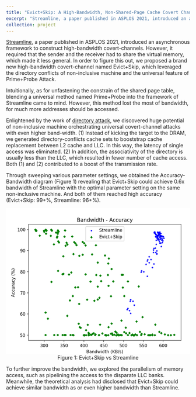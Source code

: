 ```yaml
---
title: "Evict+Skip: A High-Bandwidth, Non-Shared-Page Cache Covert Channel Attack"
excerpt: "Streamline, a paper published in ASPLOS 2021, introduced an asynchronous framework to construct high-bandwidth covert-channels. However, it required that the sender and the receiver had to share the virtual memory, which made it less general. In order to figure this out, we proposed a brand new high-bandwidth covert-channel, which leveraged the directory conflicts of non-inclusive machine and the universal feature of Prime+Probe Attack."
collection: project
---
```


[Streamline](https://memlab.ece.gatech.edu/papers/ASPLOS_2021_1.pdf), a paper published in ASPLOS 2021, introduced an asynchronous framework to construct high-bandwidth covert-channels. However, it required that the sender and the receiver had to share the virtual memory, which made it less general. In order to figure this out, we proposed a brand new high-bandwidth covert-channel named Evict+Skip, which leveraged the directory conflicts of non-inclusive machine and the universal feature of Prime+Probe Attack.

Intuitionally, as for unfastening the constrain of the shared page table, blending a universal method named Prime+Probe into the framework of Streamline came to mind. However, this method lost the most of bandwidth, for much more addresses should be accessed.

Enlightened by the work of [directory attack](http://iacoma.cs.uiuc.edu/iacoma-papers/ssp19.pdf), we discovered huge potential of non-inclusive machine orchestrating universal covert-channel attacks with even higher band-width. (1) Instead of kicking the target to the DRAM, we generated directory-conflicts cache sets to booststrap cache replacement between L2 cache and LLC. In this way, the latency of single access was eliminated. (2) In addition, the associativity of the directory is usually less than the LLC, which resulted in fewer number of cache access. Both (1) and (2) contributed to a boost of the transmission rate.

Through sweeping various parameter settings, we obtained the Accuracy-Bandwidth diagram (Figure 1) revealing that Evict+Skip could achieve 0.6x bandwidth of Streamline with the optimal parameter setting on the same non-inclusive machine. And both of them reached high accuracy (Evict+Skip: 99+%, Streamline: 96+%).

<div align="center">
<img src='/images/EvictSkip.png' width="600" height="400" alt="EvictSkip" align=center />
</div>

<center>Figure 1: Evict+Skip vs Streamline</center>

To further improve the bandwidth, we explored the parallelism of memory access, such as pipelining the access to the disparate LLC banks. Meanwhile, the theoretical analysis had disclosed that Evict+Skip could achieve similar bandwidth as or even higher bandwidth than Streamline.

